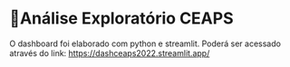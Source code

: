# 🔎Análise Exploratório CEAPS
O dashboard foi elaborado com python e streamlit. Poderá ser acessado através do link:
https://dashceaps2022.streamlit.app/

